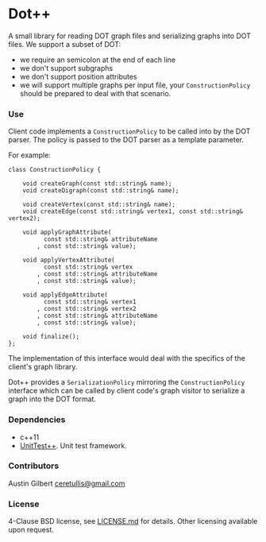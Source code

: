# Dot++

A small library for reading DOT graph files and serializing graphs into DOT files. We support a subset of DOT: 

- we require an semicolon at the end of each line
- we don't support subgraphs
- we don't support position attributes 
- we will support multiple graphs per input file, your `ConstructionPolicy` should be prepared to deal with that scenario.

### Use 

Client code implements a `ConstructionPolicy` to be called into by the DOT parser. The policy is passed to the DOT parser as a template parameter. 

For example:

    class ConstructionPolicy {

        void createGraph(const std::string& name);
        void createDigraph(const std::string& name);

        void createVertex(const std::string& name);
        void createEdge(const std::string& vertex1, const std::string& vertex2);

        void applyGraphAttribute(
              const std::string& attributeName
            , const std::string& value);

        void applyVertexAttribute(
              const std::string& vertex
            , const std::string& attributeName
            , const std::string& value);

        void applyEdgeAttribute(
              const std::string& vertex1
            , const std::string& vertex2
            , const std::string& attributeName
            , const std::string& value);

        void finalize();
    };

The implementation of this interface would deal with the specifics of the client's graph library. 

Dot++ provides a `SerializationPolicy` mirroring the `ConstructionPolicy` interface which can be called by client code's graph visitor to serialize a graph into the DOT format. 

### Dependencies 

- c++11
- [UnitTest++](https://github.com/unittest-cpp/unittest-cpp). Unit test framework.

### Contributors 

Austin Gilbert <ceretullis@gmail.com>

### License

4-Clause BSD license, see [LICENSE.md](LICENSE.md) for details. Other licensing available upon request. 
